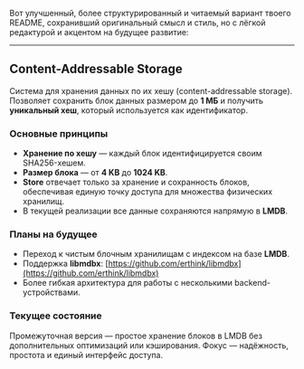 Вот улучшенный, более структурированный и читаемый вариант твоего README, сохранивший оригинальный смысл и стиль, но с лёгкой редактурой и акцентом на будущее развитие:

---

## Content-Addressable Storage

Система для хранения данных по их хешу (content-addressable storage).
Позволяет сохранить блок данных размером до **1 МБ** и получить **уникальный хеш**, который используется как идентификатор.

### Основные принципы

* **Хранение по хешу** — каждый блок идентифицируется своим SHA256-хешем.
* **Размер блока** — от **4 KB** до **1024 KB**.
* **Store** отвечает только за хранение и сохранность блоков, обеспечивая единую точку доступа для множества физических хранилищ.
* В текущей реализации все данные сохраняются напрямую в **LMDB**.

### Планы на будущее

* Переход к чистым блочным хранилищам с индексом на базе **LMDB**.
* Поддержка **libmdbx**: [https://github.com/erthink/libmdbx](https://github.com/erthink/libmdbx)
* Более гибкая архитектура для работы с несколькими backend-устройствами.

### Текущее состояние

Промежуточная версия — простое хранение блоков в LMDB без дополнительных оптимизаций или кэширования.
Фокус — надёжность, простота и единый интерфейс доступа.

 
